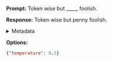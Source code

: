 **Prompt:**
Token wise but _____ foolish.

**Response:**
Token wise but penny foolish.

<details><summary>Metadata</summary>

- Duration: 879 ms
- Datetime: 2023-09-02T22:20:11.316491
- Model: gpt-3.5-turbo-0613

</details>

**Options:**
```json
{"temperature": 0.5}
```

